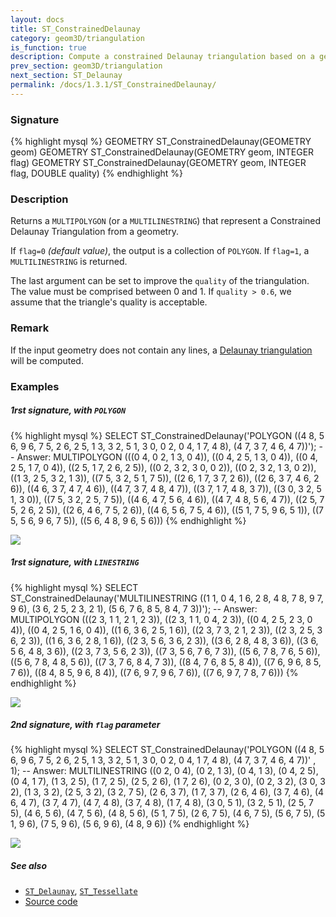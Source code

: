 ```yaml
---
layout: docs
title: ST_ConstrainedDelaunay
category: geom3D/triangulation
is_function: true
description: Compute a constrained Delaunay triangulation based on a geometry
prev_section: geom3D/triangulation
next_section: ST_Delaunay
permalink: /docs/1.3.1/ST_ConstrainedDelaunay/
---
```


### Signature

{% highlight mysql %}
GEOMETRY ST_ConstrainedDelaunay(GEOMETRY geom)
GEOMETRY ST_ConstrainedDelaunay(GEOMETRY geom, INTEGER flag)
GEOMETRY ST_ConstrainedDelaunay(GEOMETRY geom, INTEGER flag, DOUBLE quality)
{% endhighlight %}

### Description

Returns a `MULTIPOLYGON` (or a `MULTILINESTRING`) that represent a Constrained Delaunay Triangulation from a geometry.

If `flag=0` *(default value)*, the output is a collection of `POLYGON`. 
If `flag=1`, a `MULTILINESTRING` is returned. 

The last argument can be set to improve the `quality` of the triangulation. The value must be comprised between 0 and 1. If `quality > 0.6`, we assume that the triangle's quality is acceptable.

### Remark
If the input geometry does not contain any lines, a [Delaunay triangulation](../ST_Delaunay) will be computed.

### Examples

##### 1rst signature, with `POLYGON`
{% highlight mysql %}
SELECT ST_ConstrainedDelaunay('POLYGON ((4 8, 5 6, 9 6, 7 5, 2 6, 2 5, 
					 1 3, 3 2, 5 1, 3 0, 0 2, 0 4, 
					 1 7, 4 8), 
  			                (4 7, 3 7, 4 6, 4 7))');
-- Answer: 
MULTIPOLYGON (((0 4, 0 2, 1 3, 0 4)), ((0 4, 2 5, 1 3, 0 4)), ((0 4, 2 5, 1 7, 0 4)), ((2 5, 1 7, 2 6, 2 5)), 
	      ((0 2, 3 2, 3 0, 0 2)), ((0 2, 3 2, 1 3, 0 2)), ((1 3, 2 5, 3 2, 1 3)), ((7 5, 3 2, 5 1, 7 5)), 
	      ((2 6, 1 7, 3 7, 2 6)), ((2 6, 3 7, 4 6, 2 6)), ((4 6, 3 7, 4 7, 4 6)), ((4 7, 3 7, 4 8, 4 7)), 
	      ((3 7, 1 7, 4 8, 3 7)), ((3 0, 3 2, 5 1, 3 0)), ((7 5, 3 2, 2 5, 7 5)), ((4 6, 4 7, 5 6, 4 6)),
	      ((4 7, 4 8, 5 6, 4 7)), ((2 5, 7 5, 2 6, 2 5)), ((2 6, 4 6, 7 5, 2 6)), ((4 6, 5 6, 7 5, 4 6)),
	      ((5 1, 7 5, 9 6, 5 1)), ((7 5, 5 6, 9 6, 7 5)), ((5 6, 4 8, 9 6, 5 6)))
{% endhighlight %}

<img class="displayed" src="../ST_ConstraintDelaunay_1.png"/>

##### 1rst signature, with `LINESTRING`
{% highlight mysql %}
SELECT ST_ConstrainedDelaunay('MULTILINESTRING ((1 1, 0 4, 1 6, 2 8, 4 8, 7 8, 9 7, 9 6), 
  						(3 6, 2 5, 2 3, 2 1), 
  						(5 6, 7 6, 8 5, 8 4, 7 3))');
-- Answer: 
MULTIPOLYGON (((2 3, 1 1, 2 1, 2 3)), ((2 3, 1 1, 0 4, 2 3)), ((0 4, 2 5, 2 3, 0 4)), ((0 4, 2 5, 1 6, 0 4)),
	      ((1 6, 3 6, 2 5, 1 6)), ((2 3, 7 3, 2 1, 2 3)), ((2 3, 2 5, 3 6, 2 3)), ((1 6, 3 6, 2 8, 1 6)),
	      ((2 3, 5 6, 3 6, 2 3)), ((3 6, 2 8, 4 8, 3 6)), ((3 6, 5 6, 4 8, 3 6)), ((2 3, 7 3, 5 6, 2 3)),
	      ((7 3, 5 6, 7 6, 7 3)), ((5 6, 7 8, 7 6, 5 6)), ((5 6, 7 8, 4 8, 5 6)), ((7 3, 7 6, 8 4, 7 3)),
	      ((8 4, 7 6, 8 5, 8 4)), ((7 6, 9 6, 8 5, 7 6)), ((8 4, 8 5, 9 6, 8 4)), ((7 6, 9 7, 9 6, 7 6)),
	      ((7 6, 9 7, 7 8, 7 6)))
{% endhighlight %}

<img class="displayed" src="../ST_ConstraintDelaunay_2.png"/>


##### 2nd signature, with `flag` parameter
{% highlight mysql %}
SELECT ST_ConstrainedDelaunay('POLYGON ((4 8, 5 6, 9 6, 7 5, 2 6, 2 5, 
					 1 3, 3 2, 5 1, 3 0, 0 2, 0 4, 
					 1 7, 4 8), 
  			                (4 7, 3 7, 4 6, 4 7))'
			       , 1);
-- Answer: 
MULTILINESTRING ((0 2, 0 4), (0 2, 1 3), (0 4, 1 3), (0 4, 2 5), (0 4, 1 7), (1 3, 2 5), (1 7, 2 5), (2 5, 2 6),
		 (1 7, 2 6), (0 2, 3 0), (0 2, 3 2), (3 0, 3 2), (1 3, 3 2), (2 5, 3 2), (3 2, 7 5), (2 6, 3 7),
		 (1 7, 3 7), (2 6, 4 6), (3 7, 4 6), (4 6, 4 7), (3 7, 4 7), (4 7, 4 8), (3 7, 4 8), (1 7, 4 8),
		 (3 0, 5 1), (3 2, 5 1), (2 5, 7 5), (4 6, 5 6), (4 7, 5 6), (4 8, 5 6), (5 1, 7 5), (2 6, 7 5),
		 (4 6, 7 5), (5 6, 7 5), (5 1, 9 6), (7 5, 9 6), (5 6, 9 6), (4 8, 9 6))
{% endhighlight %}

<img class="displayed" src="../ST_ConstraintDelaunay_3.png"/>


##### See also

* [`ST_Delaunay`](../ST_Delaunay), [`ST_Tessellate`](../ST_Tessellate)
* <a href="https://github.com/orbisgis/h2gis/blob/master/h2gis-functions/src/main/java/org/h2gis/functions/spatial/mesh/ST_ConstrainedDelaunay.java" target="_blank">Source code</a>
